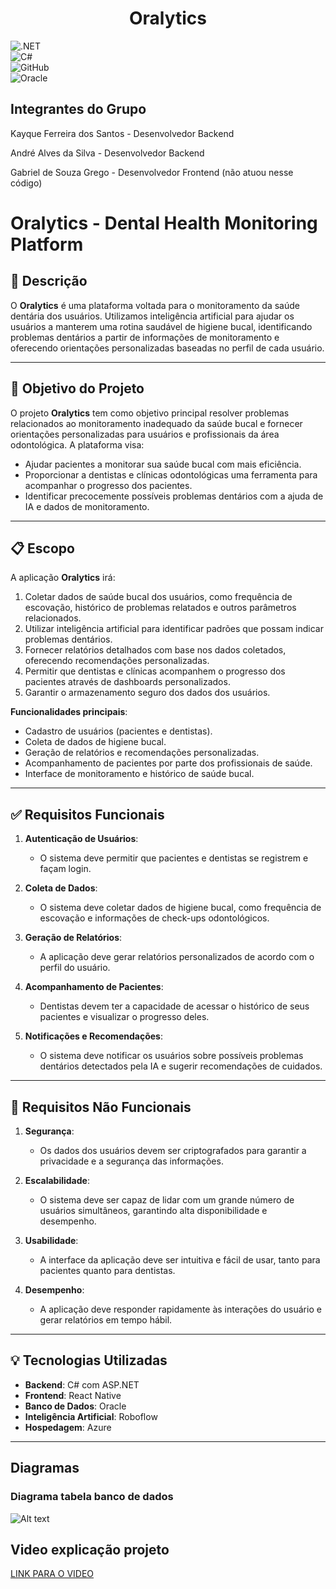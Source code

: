 ﻿
<h1 align="center">Oralytics</h1>  
  
   
![.NET](https://img.shields.io/badge/.NET-5C2D91?style=for-the-badge&logo=.net&logoColor=white)  
![C#](https://img.shields.io/badge/C%23-239120?style=for-the-badge&logo=c-sharp&logoColor=white)    
![GitHub](https://img.shields.io/badge/github-%23121011.svg?style=for-the-badge&logo=github&logoColor=white)  
![Oracle](https://img.shields.io/badge/Oracle-F80000?style=for-the-badge&logo=oracle&logoColor=white)  
  
## Integrantes do Grupo  
  
Kayque Ferreira dos Santos - Desenvolvedor Backend  
  
André Alves da Silva - Desenvolvedor Backend  
  
Gabriel de Souza Grego - Desenvolvedor Frontend (não atuou nesse código)  
  
  
# Oralytics - Dental Health Monitoring Platform

## 🦷 Descrição

O **Oralytics** é uma plataforma voltada para o monitoramento da saúde dentária dos usuários. Utilizamos inteligência artificial para ajudar os usuários a manterem uma rotina saudável de higiene bucal, identificando problemas dentários a partir de informações de monitoramento e oferecendo orientações personalizadas baseadas no perfil de cada usuário.

---

## 🎯 Objetivo do Projeto

O projeto **Oralytics** tem como objetivo principal resolver problemas relacionados ao monitoramento inadequado da saúde bucal e fornecer orientações personalizadas para usuários e profissionais da área odontológica. A plataforma visa:

- Ajudar pacientes a monitorar sua saúde bucal com mais eficiência.
- Proporcionar a dentistas e clínicas odontológicas uma ferramenta para acompanhar o progresso dos pacientes.
- Identificar precocemente possíveis problemas dentários com a ajuda de IA e dados de monitoramento.

---

## 📋 Escopo

A aplicação **Oralytics** irá:

1. Coletar dados de saúde bucal dos usuários, como frequência de escovação, histórico de problemas relatados e outros parâmetros relacionados.
2. Utilizar inteligência artificial para identificar padrões que possam indicar problemas dentários.
3. Fornecer relatórios detalhados com base nos dados coletados, oferecendo recomendações personalizadas.
4. Permitir que dentistas e clínicas acompanhem o progresso dos pacientes através de dashboards personalizados.
5. Garantir o armazenamento seguro dos dados dos usuários.

**Funcionalidades principais**:
- Cadastro de usuários (pacientes e dentistas).
- Coleta de dados de higiene bucal.
- Geração de relatórios e recomendações personalizadas.
- Acompanhamento de pacientes por parte dos profissionais de saúde.
- Interface de monitoramento e histórico de saúde bucal.

---

## ✅ Requisitos Funcionais

1. **Autenticação de Usuários**:
   - O sistema deve permitir que pacientes e dentistas se registrem e façam login.
   
2. **Coleta de Dados**:
   - O sistema deve coletar dados de higiene bucal, como frequência de escovação e informações de check-ups odontológicos.

3. **Geração de Relatórios**:
   - A aplicação deve gerar relatórios personalizados de acordo com o perfil do usuário.

4. **Acompanhamento de Pacientes**:
   - Dentistas devem ter a capacidade de acessar o histórico de seus pacientes e visualizar o progresso deles.

5. **Notificações e Recomendações**:
   - O sistema deve notificar os usuários sobre possíveis problemas dentários detectados pela IA e sugerir recomendações de cuidados.

---

## 🚧 Requisitos Não Funcionais

1. **Segurança**:
   - Os dados dos usuários devem ser criptografados para garantir a privacidade e a segurança das informações.

2. **Escalabilidade**:
   - O sistema deve ser capaz de lidar com um grande número de usuários simultâneos, garantindo alta disponibilidade e desempenho.

3. **Usabilidade**:
   - A interface da aplicação deve ser intuitiva e fácil de usar, tanto para pacientes quanto para dentistas.

4. **Desempenho**:
   - A aplicação deve responder rapidamente às interações do usuário e gerar relatórios em tempo hábil.

---

## 💡 Tecnologias Utilizadas

- **Backend**: C# com ASP.NET 
- **Frontend**: React Native
- **Banco de Dados**: Oracle
- **Inteligência Artificial**: Roboflow
- **Hospedagem**: Azure

---
 
  
## Diagramas  
### Diagrama tabela banco de dados  
![Alt text](https://i.ibb.co/3TGp8PB/Untitled.png)  
  
## Video explicação projeto  
[LINK PARA O VIDEO](https://www.youtube.com/watch?v=QAhvlBJQTMM)  
  
  
